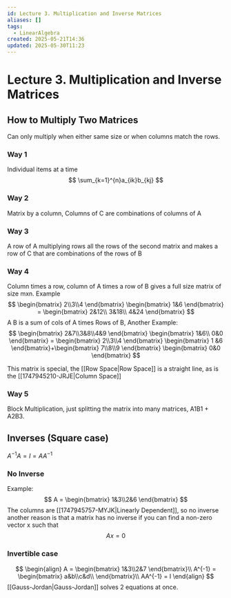 ```yaml
---
id: Lecture 3. Multiplication and Inverse Matrices
aliases: []
tags:
  - LinearAlgebra
created: 2025-05-21T14:36
updated: 2025-05-30T11:23
---
```


# Lecture 3. Multiplication and Inverse Matrices
## How to Multiply Two Matrices
Can only multiply when either same size or when columns match the rows.
### Way 1
Individual items at a time
$$
\sum_{k=1}^{n}a_{ik}b_{kj} 
$$
### Way 2
Matrix by a column, Columns of C are combinations of columns of A
### Way 3
A row of A multiplying rows all the rows of the second matrix and makes a row of C that are combinations of the rows of B
### Way 4
Column times a row, column of A times a row of B gives a full size matrix of size mxn. Example
$$
\begin{bmatrix}
2\\3\\4
\end{bmatrix}
\begin{bmatrix}
1&6
\end{bmatrix}
 = \begin{bmatrix}
2&12\\
3&18\\
4&24
\end{bmatrix}
$$
A B is a sum of cols of A times Rows of B, Another Example:
$$
\begin{bmatrix}
2&7\\3&8\\4&9
\end{bmatrix}
\begin{bmatrix}
1&6\\
0&0
\end{bmatrix} = \begin{bmatrix}
2\\3\\4
\end{bmatrix}
\begin{bmatrix}
1 &6
\end{bmatrix}+\begin{bmatrix}
7\\8\\9
\end{bmatrix}
\begin{bmatrix}
0&0
\end{bmatrix} 
$$

This matrix is special, the [[Row Space|Row Space]] is a straight line, as is the [[1747945210-JRJE|Column Space]]
### Way 5
Block Multiplication, just splitting the matrix into many matrices, A1B1 + A2B3.
## Inverses (Square case)
$A ^{-1}A = I = AA^{-1}$
### No Inverse
Example:
$$
A = \begin{bmatrix}
1&3\\2&6
\end{bmatrix}
$$
The columns are [[1747945757-MYJK|Linearly Dependent]], so no inverse\
another reason is that a matrix has no inverse if you can find a non-zero vector x such that 
$$
Ax = 0
$$
### Invertible case

$$
\begin{align}
A = 
\begin{bmatrix}
1&3\\2&7
\end{bmatrix}\\
A^{-1} = 
\begin{bmatrix}
a&b\\c&d\\
\end{bmatrix}\\
AA^{-1} = I
\end{align}
$$
[[Gauss-Jordan|Gauss-Jordan]] solves 2 equations at once.
